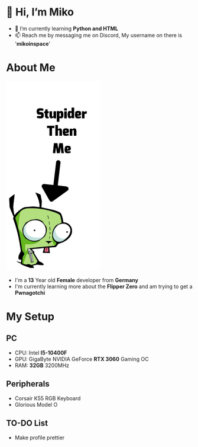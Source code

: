 # 👋 Hi, I’m Miko
- 🌱 I’m currently learning __Python and HTML__
- 📫 Reach me by messaging me on Discord, My username on there is '**mikoinspace**'

# About Me
![alt text](https://github.com/MikoInSpace/MikoInSpace/blob/main/stupid.png?raw=true)
- I'm a **13** Year old __Female__ developer from __Germany__
- I'm currently learning more about the __Flipper Zero__ and am trying to get a __Pwnagotchi__

# My Setup
## PC
- CPU: Intel __I5-10400F__
- GPU: GigaByte NVIDIA GeForce __RTX 3060__ Gaming OC
- RAM: __32GB__ 3200MHz

## Peripherals
- Corsair K55 RGB Keyboard
- Glorious Model O

## TO-DO List
- Make profile prettier

  
